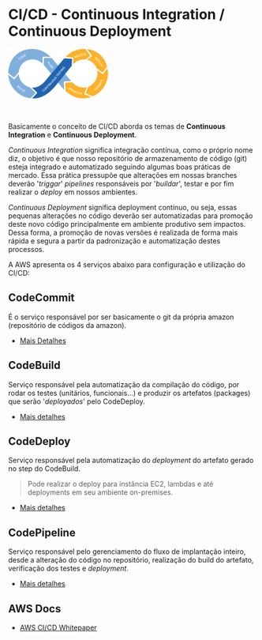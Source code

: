 # CI/CD - Continuous Integration / Continuous Deployment

<img height=100px; alt="cicd_logo" src="../../../images/cicd.png" />

<p>&nbsp;</p>

Basicamente o conceito de CI/CD aborda os temas de **Continuous Integration** e **Continuous Deployment**.

*Continuous Integration* significa integração contínua, como o próprio nome diz, o objetivo é que nosso repositório de armazenamento de código (git) esteja integrado e automatizado seguindo algumas boas práticas de mercado. Essa prática pressupõe que alterações em nossas branches deverão '*triggar*' *pipelines* responsáveis por '*buildar*', testar e por fim realizar o *deploy* em nossos ambientes.

*Continuous Deployment* significa deployment contínuo, ou seja, essas pequenas alterações no código deverão ser automatizadas para promoção deste novo código principalmente em ambiente produtivo sem impactos. Dessa forma, a promoção de novas versões é realizada de forma mais rápida e segura a partir da padronização e automatização destes processos.

A AWS apresenta os 4 serviços abaixo para configuração e utilização do CI/CD:

## CodeCommit

É o serviço responsável por ser basicamente o git da própria amazon (repositório de códigos da amazon).

- [Mais Detalhes](./CodeCommit/README.md)

## CodeBuild

Serviço responsável pela automatização da compilação do código, por rodar os testes (unitários, funcionais...) e produzir os artefatos (packages) que serão '*deployados*' pelo CodeDeploy.

- [Mais detalhes](./CodeBuild/README.md)

## CodeDeploy

Serviço responsável pela automatização do *deployment* do artefato gerado no step do CodeBuild. 

> Pode realizar o deploy para instância EC2, lambdas e até deployments em seu ambiente on-premises.

- [Mais detalhes](./CodeDeploy/README.md)

## CodePipeline

Serviço responsável pelo gerenciamento do fluxo de implantação inteiro, desde a alteração do código no repositório, realização do build do artefato, verificação dos testes e *deployment*.

- [Mais detalhes](./CodePipeline/README.md)

## AWS Docs

- [AWS CI/CD Whitepaper](https://docs.aws.amazon.com/pdfs/whitepapers/latest/practicing-continuous-integration-continuous-delivery/practicing-continuous-integration-continuous-delivery.pdf)